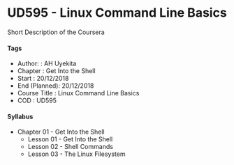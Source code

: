 # UD595 - Linux Command Line Basics

Short Description of the Coursera

#### Tags

* Author:      : AH Uyekita
* Chapter      : Get Into the Shell
* Start        : 20/12/2018
* End (Planned): 20/12/2018
* Course Title : Linux Command Line Basics
* COD          : UD595


#### Syllabus

* Chapter 01 - Get Into the Shell
    * Lesson 01 - Get Into the Shell
    * Lesson 02 - Shell Commands
    * Lesson 03 - The Linux Filesystem

